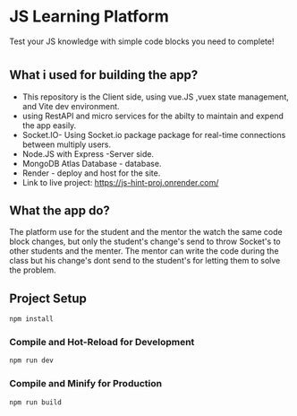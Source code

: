 # JS Learning Platform

Test your JS knowledge with simple code blocks you need to complete!

#

## What i used for building the app?

- This repository is the Client side, using vue.JS ,vuex state management, and Vite dev environment.
- using RestAPI and micro services for the abilty to maintain and expend the app easily. 
- Socket.IO- Using Socket.io package package for real-time connections between multiply users.
- Node.JS with Express -Server side.
- MongoDB Atlas Database - database.
- Render - deploy and host for the site. 
- Link to live project:  https://js-hint-proj.onrender.com/


## What the app do?

The platform use for the student and the mentor the watch the same code block changes,
but only the student's change's send to throw Socket's to other students and the menter. 
The mentor can write the code during the class but his change's dont send to the student's for letting them to solve the problem. 

## Project Setup

```sh
npm install
```

### Compile and Hot-Reload for Development

```sh
npm run dev
```

### Compile and Minify for Production

```sh
npm run build
```
